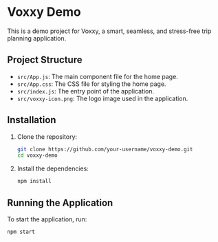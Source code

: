 # Voxxy Demo

This is a demo project for Voxxy, a smart, seamless, and stress-free trip planning application.

## Project Structure

- `src/App.js`: The main component file for the home page.
- `src/App.css`: The CSS file for styling the home page.
- `src/index.js`: The entry point of the application.
- `src/voxxy-icon.png`: The logo image used in the application.

## Installation

1. Clone the repository:
    ```sh
    git clone https://github.com/your-username/voxxy-demo.git
    cd voxxy-demo
    ```

2. Install the dependencies:
    ```sh
    npm install
    ```

## Running the Application

To start the application, run:
```sh
npm start
